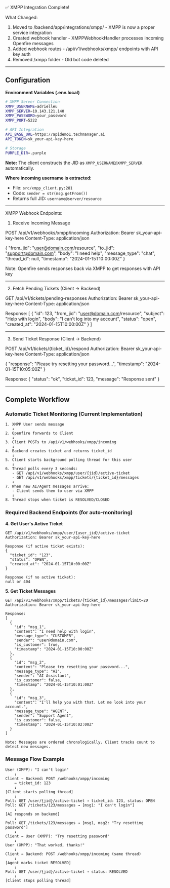 ✅ XMPP Integration Complete!

What Changed:

1. Moved to /backend/app/integrations/xmpp/ - XMPP is now a proper service integration
2. Created webhook handler - XMPPWebhookHandler processes incoming Openfire messages
3. Added webhook routes - /api/v1/webhooks/xmpp/ endpoints with API key auth
4. Removed /xmpp folder - Old bot code deleted

---

## Configuration

**Environment Variables (.env.local)**

```bash
# XMPP Server Connection
XMPP_USERNAME=adrielleu
XMPP_SERVER=10.143.121.140
XMPP_PASSWORD=your_password
XMPP_PORT=5222

# API Integration
API_BASE_URL=https://apidemo1.techmanager.ai
API_TOKEN=sk_your-api-key-here

# Storage
PURPLE_DIR=.purple
```

**Note:** The client constructs the JID as `XMPP_USERNAME@XMPP_SERVER` automatically.

**Where incoming username is extracted:**
- File: `src/xmpp_client.py:281`
- Code: `sender = str(msg.getFrom())`
- Returns full JID: `username@server/resource`

---
XMPP Webhook Endpoints:

1. Receive Incoming Message

POST /api/v1/webhooks/xmpp/incoming
Authorization: Bearer sk_your-api-key-here
Content-Type: application/json

{
  "from_jid": "user@domain.com/resource",
  "to_jid": "support@domain.com",
  "body": "I need help",
  "message_type": "chat",
  "thread_id": null,
  "timestamp": "2024-01-15T10:00:00Z"
}

Note: Openfire sends responses back via XMPP to get responses with API key

---

2. Fetch Pending Tickets (Client → Backend)

GET /api/v1/tickets/pending-responses
Authorization: Bearer sk_your-api-key-here
Content-Type: application/json

Response:
[
  {
    "id": 123,
    "from_jid": "user@domain.com/resource",
    "subject": "Help with login",
    "body": "I can't log into my account",
    "status": "open",
    "created_at": "2024-01-15T10:00:00Z"
  }
]

---

3. Send Ticket Response (Client → Backend)

POST /api/v1/tickets/{ticket_id}/respond
Authorization: Bearer sk_your-api-key-here
Content-Type: application/json

{
  "response": "Please try resetting your password...",
  "timestamp": "2024-01-15T10:05:00Z"
}

Response:
{
  "status": "ok",
  "ticket_id": 123,
  "message": "Response sent"
}

---

## Complete Workflow

### Automatic Ticket Monitoring (Current Implementation)

```
1. XMPP User sends message
   ↓
2. Openfire forwards to Client
   ↓
3. Client POSTs to /api/v1/webhooks/xmpp/incoming
   ↓
4. Backend creates ticket and returns ticket_id
   ↓
5. Client starts background polling thread for this user
   ↓
6. Thread polls every 3 seconds:
   - GET /api/v1/webhooks/xmpp/user/{jid}/active-ticket
   - GET /api/v1/webhooks/xmpp/tickets/{ticket_id}/messages
   ↓
7. When new AI/Agent messages arrive:
   - Client sends them to user via XMPP
   ↓
8. Thread stops when ticket is RESOLVED/CLOSED
```

### Required Backend Endpoints (for auto-monitoring)

**4. Get User's Active Ticket**
```
GET /api/v1/webhooks/xmpp/user/{user_jid}/active-ticket
Authorization: Bearer sk_your-api-key-here

Response (if active ticket exists):
{
  "ticket_id": "123",
  "status": "OPEN",
  "created_at": "2024-01-15T10:00:00Z"
}

Response (if no active ticket):
null or 404
```

**5. Get Ticket Messages**
```
GET /api/v1/webhooks/xmpp/tickets/{ticket_id}/messages?limit=20
Authorization: Bearer sk_your-api-key-here

Response:
[
  {
    "id": "msg_1",
    "content": "I need help with login",
    "message_type": "CUSTOMER",
    "sender": "user@domain.com",
    "is_customer": true,
    "timestamp": "2024-01-15T10:00:00Z"
  },
  {
    "id": "msg_2",
    "content": "Please try resetting your password...",
    "message_type": "AI",
    "sender": "AI Assistant",
    "is_customer": false,
    "timestamp": "2024-01-15T10:01:00Z"
  },
  {
    "id": "msg_3",
    "content": "I'll help you with that. Let me look into your account.",
    "message_type": "AGENT",
    "sender": "Support Agent",
    "is_customer": false,
    "timestamp": "2024-01-15T10:02:00Z"
  }
]

Note: Messages are ordered chronologically. Client tracks count to detect new messages.
```

### Message Flow Example

```
User (XMPP): "I can't login"
    ↓
Client → Backend: POST /webhooks/xmpp/incoming
    ← ticket_id: 123
    ↓
[Client starts polling thread]
    ↓
Poll: GET /user/{jid}/active-ticket → ticket_id: 123, status: OPEN
Poll: GET /tickets/123/messages → [msg1: "I can't login"]
    ↓
[AI responds on backend]
    ↓
Poll: GET /tickets/123/messages → [msg1, msg2: "Try resetting password"]
    ↓
Client → User (XMPP): "Try resetting password"
    ↓
User (XMPP): "That worked, thanks!"
    ↓
Client → Backend: POST /webhooks/xmpp/incoming (same thread)
    ↓
[Agent marks ticket RESOLVED]
    ↓
Poll: GET /user/{jid}/active-ticket → status: RESOLVED
    ↓
[Client stops polling thread]
```
